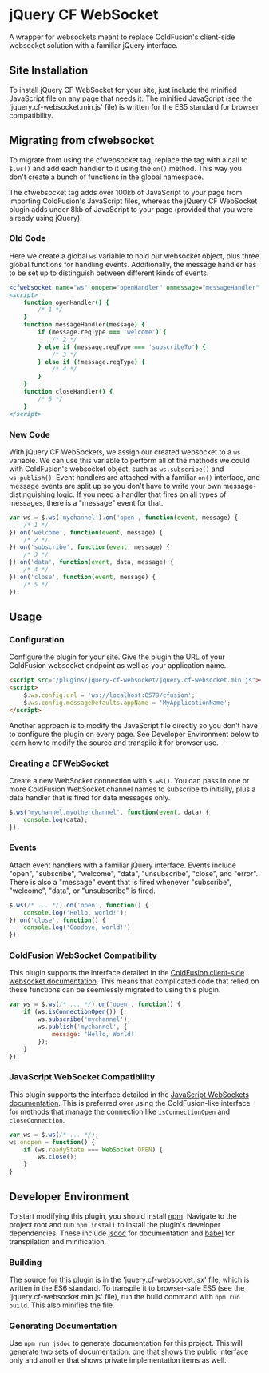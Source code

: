 # jQuery CF WebSocket
A wrapper for websockets meant to replace ColdFusion's client-side websocket solution with a familiar jQuery interface.

## Site Installation
To install jQuery CF WebSocket for your site, just include the minified JavaScript file on any page that needs it. The minified JavaScript (see the 'jquery.cf-websocket.min.js' file) is written for the ES5 standard for browser compatibility.

## Migrating from cfwebsocket
To migrate from using the cfwebsocket tag, replace the tag with a call to `$.ws()` and add each handler to it using the `on()` method. This way you don't create a bunch of functions in the global namespace.

The cfwebsocket tag adds over 100kb of JavaScript to your page from importing ColdFusion's JavaScript files, whereas the jQuery CF WebSocket plugin adds under 8kb of JavaScript to your page (provided that you were already using jQuery).

### Old Code
Here we create a global `ws` variable to hold our websocket object, plus three global functions for handling events. Additionally, the message handler has to be set up to distinguish between different kinds of events.
```coldfusion
<cfwebsocket name="ws" onopen="openHandler" onmessage="messageHandler" onclose="closeHandler" subscribeto="mychannel" />
<script>
    function openHandler() {
        /* 1 */
    }
    function messageHandler(message) {
        if (message.reqType === 'welcome') {
            /* 2 */
        } else if (message.reqType === 'subscribeTo') {
            /* 3 */
        } else if (!message.reqType) {
            /* 4 */
        }
    }
    function closeHandler() {
        /* 5 */
    }
</script>
```

### New Code
With jQuery CF WebSockets, we assign our created websocket to a `ws` variable. We can use this variable to perform all of the methods we could with ColdFusion's websocket object, such as `ws.subscribe()` and `ws.publish()`. Event handlers are attached with a familiar `on()` interface, and message events are split up so you don't have to write your own message-distinguishing logic. If you need a handler that fires on all types of messages, there is a "message" event for that.
```javascript
var ws = $.ws('mychannel').on('open', function(event, message) {
    /* 1 */
}).on('welcome', function(event, message) {
    /* 2 */
}).on('subscribe', function(event, message) {
    /* 3 */
}).on('data', function(event, data, message) {
    /* 4 */
}).on('close', function(event, message) {
    /* 5 */
});
```

## Usage

### Configuration
Configure the plugin for your site. Give the plugin the URL of your ColdFusion websocket endpoint as well as your application name.
```html
<script src="/plugins/jquery-cf-websocket/jquery.cf-websocket.min.js"></script>
<script>
    $.ws.config.url = 'ws://localhost:8579/cfusion';
    $.ws.config.messageDefaults.appName = 'MyApplicationName';
</script>
```

Another approach is to modify the JavaScript file directly so you don't have to configure the plugin on every page. See Developer Environment below to learn how to modify the source and transpile it for browser use.

### Creating a CFWebSocket
Create a new WebSocket connection with `$.ws()`. You can pass in one or more ColdFusion WebSocket channel names to subscribe to initially, plus a data handler that is fired for data messages only.
```javascript
$.ws('mychannel,myotherchannel', function(event, data) {
    console.log(data);
});
```

### Events
Attach event handlers with a familiar jQuery interface. Events include "open", "subscribe", "welcome", "data", "unsubscribe", "close", and "error". There is also a "message" event that is fired whenever "subscribe", "welcome", "data", or "unsubscribe" is fired.
```javascript
$.ws(/* ... */).on('open', function() {
    console.log('Hello, world!');
}).on('close', function() {
    console.log('Goodbye, world!')
});
```

### ColdFusion WebSocket Compatibility
This plugin supports the interface detailed in the [ColdFusion client-side websocket documentation](https://helpx.adobe.com/coldfusion/developing-applications/coldfusion-and-html-5/using-coldfusion-websocket/using-websocket-to-broadcast-messages.html#UsingtheWebSocketJavaScriptfunctions). This means that complicated code that relied on these functions can be seemlessly migrated to using this plugin.
```javascript
var ws = $.ws(/* ... */).on('open', function() {
    if (ws.isConnectionOpen()) {
        ws.subscribe('mychannel');
        ws.publish('mychannel', {
            message: 'Hello, World!'
        });
    }
});
```

### JavaScript WebSocket Compatibility
This plugin supports the interface detailed in the [JavaScript WebSockets documentation](https://developer.mozilla.org/en-US/docs/Web/API/WebSocket). This is preferred over using the ColdFusion-like interface for methods that manage the connection like `isConnectionOpen` and `closeConnection`.
```javascript
var ws = $.ws(/* ... */);
ws.onopen = function() {
    if (ws.readyState === WebSocket.OPEN) {
        ws.close();
    }
}
```

## Developer Environment
To start modifying this plugin, you should install [npm](https://www.npmjs.com/). Navigate to the project root and run `npm install` to install the plugin's developer dependencies. These include [jsdoc](http://usejsdoc.org/) for documentation and [babel](https://babeljs.io/) for transpilation and minification.

### Building
The source for this plugin is in the 'jquery.cf-websocket.jsx' file, which is written in the ES6 standard. To transpile it to browser-safe ES5 (see the 'jquery.cf-websocket.min.js' file), run the build command with `npm run build`. This also minifies the file.

### Generating Documentation
Use `npm run jsdoc` to generate documentation for this project. This will generate two sets of documentation, one that shows the public interface only and another that shows private implementation items as well.
